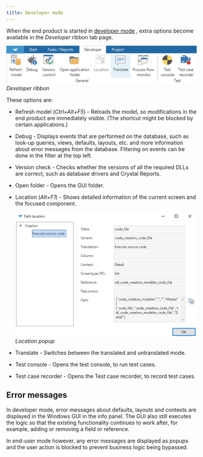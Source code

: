 ```yaml
---
title: Developer mode
---
```


When the end product is started in [developer mode](configuration_file#execution-mode) , extra options become available in the *Developer* ribbon tab page. 

![1537780143381](../assets/sf/1537780143381.png)
*Developer ribbon*

These options are:

- Refresh model (*Ctrl+Alt+F5*) - Reloads the model, so modifications in the end product are immediately visible. (The shortcut might be blocked by certain applications.)

- Debug - Displays events that are performed on the database, such as look-up queries, views, defaults, layouts, etc. and more information about error messages from the database. Filtering on events can be done in the filter at the top left.

- Version check - Checks whether the versions of all the required DLLs are correct, such as database drivers and Crystal Reports.

- Open folder - Opens the GUI folder.

- Location (*Alt+F1*) - Shows detailed information of the current screen and the focused component.

  ![](../assets/sf/image312.png)
  *Location popup*

- Translate - Switches between the translated and untranslated mode.
- Test console - Opens the test console, to run test cases.
- Test case recorder - Opens the Test case recorder, to record test cases.

## Error messages

In developer mode, error messages about defaults, layouts and contexts are displayed in the Windows GUI in the info panel. The GUI also still executes the logic so that the existing functionality continues to work after, for example, adding or removing a field or reference. 

In end-user mode however, any error messages are displayed as popups and the user action is blocked to prevent business logic being bypassed.